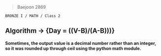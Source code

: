 >Baejoon 2869

```BRONZE I / MATH / Class 2```

<h2> Algorithm -> {Day = ((V-B)/(A-B)))}


<h4>Sometimes, the output value is a decimal number rather than an integer, so it was rounded up through ceil using the python math module.
